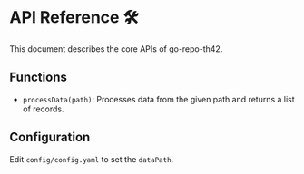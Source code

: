 # API Reference 🛠

This document describes the core APIs of go-repo-th42.

## Functions
- `processData(path)`: Processes data from the given path and returns a list of records.

## Configuration
Edit `config/config.yaml` to set the `dataPath`.
